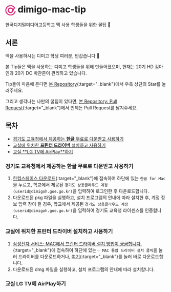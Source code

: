 # <img src="dimigo-logo.png" width="32px" height="32px" style="vertical-align: middle;"> dimigo-mac-tip

한국디지털미디어고등학교 맥 사용 학생들을 위한 꿀팁 🍯

## 서론

맥을 사용하시는 디미고 학생 여러분, 반갑습니다 👋

본 Tip들은 맥을 사용하는 디미고 학생들을 위해 만들어졌으며, 현재는 20기 HD 김아인과 20기 DC 박찬준이 관리하고 있습니다.

Tip들이 마음에 든다면 [본 Repository](https://github.com/kimain050401/dimigo-mac-tip){:target="_blank"}에서 우측 상단의 Star를 눌러주세요.

그리고 생각나는 나만의 꿀팁이 있다면, [본 Repository: Pull Request](https://github.com/kimain050401/dimigo-mac-tip/pulls){:target="_blank"}에서 언제든 Pull Request를 남겨주세요.

## 목차

- [경기도 교육청에서 제공하는 **<u>한글</u>** 무료로 다운받고 사용하기](#경기도-교육청에서-제공하는-한글-무료로-다운받고-사용하기)
- [교실에 위치한 **<u>프린터 드라이버</u>** 설치하고 사용하기](#교실에-위치한-프린터-드라이버-설치하고-사용하기)
- [교실 **<u>LG TV에 AirPlay</u>**하기](#교실-lg-tv에-airplay하기)

### 경기도 교육청에서 제공하는 한글 무료로 다운받고 사용하기

1. [한컴스페이스 다운로드](https://space.malangmalang.com/download){:target="_blank"}에 접속하여 하단에 있는 `한글 for Mac`을 누르고, 학교에서 제공된 `경기도 상용클라우드 계정(userid@dimigoh.goe.go.kr)`을 입력하여 로그인한 후 다운로드합니다.
2. 다운로드된 pkg 파일을 실행하고, 설치 프로그램의 안내에 따라 설치한 후, 계정 정보 입력 창이 뜰 경우, 학교에서 제공된 `경기도 상용클라우드 계정(userid@dimigoh.goe.go.kr)`을 입력하여 경기도 교육청 라이센스를 인증합니다.

### 교실에 위치한 프린터 드라이버 설치하고 사용하기

1. [삼성전자 서비스: MAC에서 프린터 드라이버 설치 방법이 궁금합니다.](https://www.samsungsvc.co.kr/solution/42606){:target="_blank"}에 접속하여 하단에 있는 `☞ MAC 통합 드라이버 설치 클릭`을 눌러 드라이버를 다운로드하거나, [여기](https://h30438.www3.hp.com/pub/softlib/software13/printers/SS/Print_Common_SW/Samsung_Mac_Driver_V3.93.01.dmg){:target="_blank"}를 눌러 바로 다운로드합니다.
2. 다운로드된 dmg 파일을 실행하고, 설치 프로그램의 안내에 따라 설치합니다.

### 교실 LG TV에 AirPlay하기